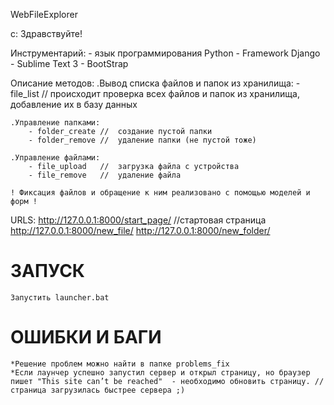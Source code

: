 WebFileExplorer

с: Здравствуйте!


Инструментарий:
	- язык программирования Python
	- Framework Django
	- Sublime Text 3
	- BootStrap

Описание методов:
	.Вывод списка файлов и папок из хранилища:
		- file_list		//	происходит проверка всех файлов и папок из хранилища, добавление их в базу данных

	.Управление папками:
		- folder_create	//	создание пустой папки
		- folder_remove	//	удаление папки (не пустой тоже)
	
	.Управление файлами:
		- file_upload 	//	загрузка файла с устройства
		- file_remove	//	удаление файла

	! Фиксация файлов и обращение к ним реализовано с помощью моделей и форм !


URLS:
	http://127.0.0.1:8000/start_page/		//стартовая страница
	http://127.0.0.1:8000/new_file/
	http://127.0.0.1:8000/new_folder/

# ЗАПУСК #
	Запустить launcher.bat
	
# ОШИБКИ И БАГИ #
	*Решение проблем можно найти в папке problems_fix
	*Если лаунчер успешно запустил сервер и открыл страницу, но браузер пишет "This site can’t be reached"  - необходимо обновить страницу. //страница загрузилась быстрее сервера ;)
	